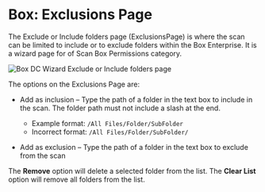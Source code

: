 # Box: Exclusions Page

The Exclude or Include folders page (ExclusionsPage) is where the scan can be limited to include or
to exclude folders within the Box Enterprise. It is a wizard page for of Scan Box Permissions
category.

![Box DC Wizard Exclude or Include folders page](/img/product_docs/accessanalyzer/12.0/admin/datacollector/box/exclusions.webp)

The options on the Exclusions Page are:

- Add as inclusion – Type the path of a folder in the text box to include in the scan. The folder
  path must not include a slash at the end.

    - Example format: `/All Files/Folder/SubFolder`
    - Incorrect format: `/All Files/Folder/SubFolder/`

- Add as exclusion – Type the path of a folder in the text box to exclude from the scan

The **Remove** option will delete a selected folder from the list. The **Clear List** option will
remove all folders from the list.
